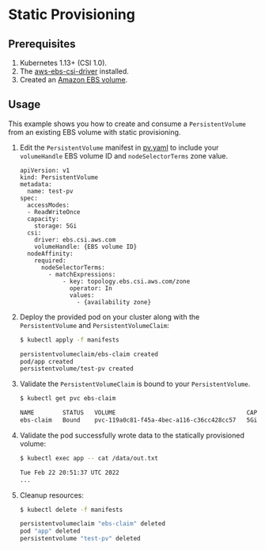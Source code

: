 # Static Provisioning 

## Prerequisites

1. Kubernetes 1.13+ (CSI 1.0).
2. The [aws-ebs-csi-driver](https://github.com/kubernetes-sigs/aws-ebs-csi-driver) installed.
3. Created an [Amazon EBS volume](https://docs.aws.amazon.com/AWSEC2/latest/UserGuide/ebs-volume-types.html).

## Usage

This example shows you how to create and consume a `PersistentVolume` from an existing EBS volume with static provisioning.

1. Edit the `PersistentVolume` manifest in [pv.yaml](./manifests/pv.yaml) to include your `volumeHandle` EBS volume ID and `nodeSelectorTerms` zone value.

    ```
    apiVersion: v1
    kind: PersistentVolume
    metadata:
      name: test-pv
    spec:
      accessModes:
      - ReadWriteOnce
      capacity:
        storage: 5Gi
      csi:
        driver: ebs.csi.aws.com
        volumeHandle: {EBS volume ID}
      nodeAffinity:
        required:
          nodeSelectorTerms:
            - matchExpressions:
                - key: topology.ebs.csi.aws.com/zone
                  operator: In
                  values:
                    - {availability zone}
    ```

2. Deploy the provided pod on your cluster along with the `PersistentVolume` and `PersistentVolumeClaim`:
    ```sh
    $ kubectl apply -f manifests

    persistentvolumeclaim/ebs-claim created
    pod/app created
    persistentvolume/test-pv created
    ```

3. Validate the `PersistentVolumeClaim` is bound to your `PersistentVolume`.
    ```sh
    $ kubectl get pvc ebs-claim

    NAME        STATUS   VOLUME                                     CAPACITY   ACCESS MODES   STORAGECLASS   AGE
    ebs-claim   Bound    pvc-119a0c81-f45a-4bec-a116-c36cc428cc57   5Gi        RWO            gp2            53s
    ```

4. Validate the pod successfully wrote data to the statically provisioned volume:
    ```sh
    $ kubectl exec app -- cat /data/out.txt

    Tue Feb 22 20:51:37 UTC 2022
    ...
    ```

5. Cleanup resources:
    ```sh
    $ kubectl delete -f manifests

    persistentvolumeclaim "ebs-claim" deleted
    pod "app" deleted
    persistentvolume "test-pv" deleted
    ```
